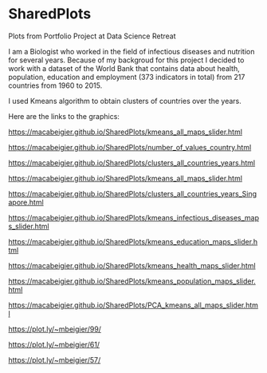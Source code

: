 # SharedPlots
Plots from Portfolio Project at Data Science Retreat

I am a Biologist who worked in the field of infectious diseases and nutrition for several years.
Because of my backgroud for this project I decided to work with a dataset of the World Bank that contains data about health, population, education and employment (373 indicators in total) from 217 countries from 1960 to 2015.

I used Kmeans algorithm to obtain clusters of countries over the years.

Here are the links to the graphics:

https://macabeigier.github.io/SharedPlots/kmeans_all_maps_slider.html

https://macabeigier.github.io/SharedPlots/number_of_values_country.html

https://macabeigier.github.io/SharedPlots/clusters_all_countries_years.html

https://macabeigier.github.io/SharedPlots/kmeans_all_maps_slider.html

https://macabeigier.github.io/SharedPlots/clusters_all_countries_years_Singapore.html

https://macabeigier.github.io/SharedPlots/kmeans_infectious_diseases_maps_slider.html

https://macabeigier.github.io/SharedPlots/kmeans_education_maps_slider.html

https://macabeigier.github.io/SharedPlots/kmeans_health_maps_slider.html

https://macabeigier.github.io/SharedPlots/kmeans_population_maps_slider.html

https://macabeigier.github.io/SharedPlots/PCA_kmeans_all_maps_slider.html

https://plot.ly/~mbeigier/99/

https://plot.ly/~mbeigier/61/

https://plot.ly/~mbeigier/57/
